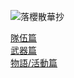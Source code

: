 ![落櫻散華抄](http://sk.wiki.1758play.com/images/b/b6/Mainpagepic.jpg)

[隊伍篇](https://github.com/AndyShiue/sakura/blob/master/battle.md)  
[武器篇](https://github.com/AndyShiue/sakura/blob/master/weapon.md)  
[物語/活動篇](https://github.com/AndyShiue/sakura/blob/master/activity.md)